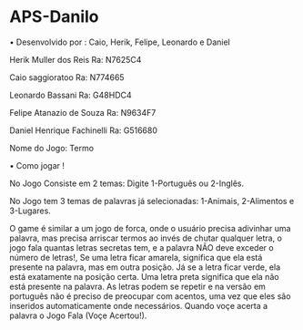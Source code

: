 # APS-Danilo

• Desenvolvido por : Caio, Herik, Felipe, Leonardo e Daniel

Herik Muller dos Reis 
Ra: N7625C4

Caio saggioratoo 
Ra: N774665

Leonardo Bassani
Ra: G48HDC4

Felipe Atanazio de Souza
Ra: N9634F7

Daniel Henrique Fachinelli
Ra: G516680


Nome do Jogo: Termo

•  Como jogar !

No Jogo Consiste em 2 temas: Digite 1-Português ou 2-Inglês.

No Jogo tem 3 temas de palavras já selecionadas: 1-Animais, 2-Alimentos e 3-Lugares.

O game é similar a um jogo de forca, onde o usuário precisa adivinhar uma palavra, mas precisa arriscar termos ao invés de chutar qualquer letra, o jogo fala quantas letras secretas tem, e a palavra NÃO deve exceder o número de letras!, Se uma letra ficar amarela, significa que ela está presente na palavra, mas em outra posição. Já se a letra ficar verde, ela está exatamente na posição certa. Uma letra preta significa que ela não está presente na palavra. As letras podem se repetir e na versão em português não é preciso de preocupar com acentos, uma vez que eles são inseridos automaticamente onde necessários. Quando voçe acerta a palavra o Jogo Fala (Voçe Acertou!).

